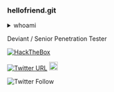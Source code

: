 ### hellofriend.git

<details>
  <summary>whoami</summary>
 </details>

Deviant / Senior Penetration Tester

[![HackTheBox](http://www.hackthebox.eu/badge/image/96780)](https://app.hackthebox.eu/profile/96780)

[![Twitter URL](https://img.shields.io/twitter/follow/FreeZeroDays?label=FreeZeroDays%20%20%F0%9F%90%A6&style=flat-square)](https://twitter.com/FreeZeroDays)
   <a href="https://ko-fi.com/deviantsec">
    <img src="https://cdn.buymeacoffee.com/buttons/default-black.png" alt="Buy Me A Coffee" height="20px">
  </a>

![Twitter Follow]()
